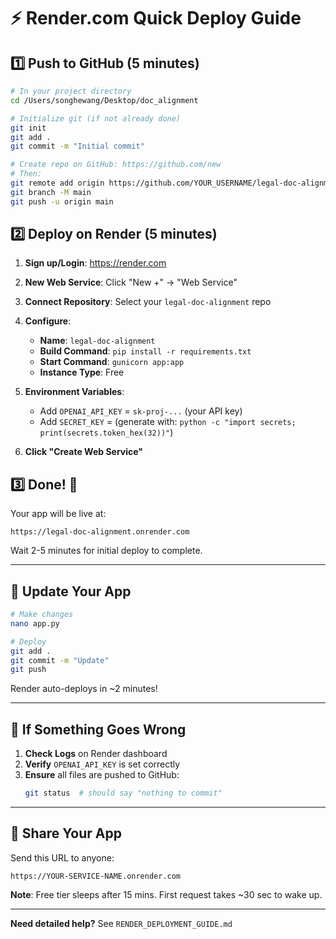 # ⚡ Render.com Quick Deploy Guide

## 1️⃣ Push to GitHub (5 minutes)

```bash
# In your project directory
cd /Users/songhewang/Desktop/doc_alignment

# Initialize git (if not already done)
git init
git add .
git commit -m "Initial commit"

# Create repo on GitHub: https://github.com/new
# Then:
git remote add origin https://github.com/YOUR_USERNAME/legal-doc-alignment.git
git branch -M main
git push -u origin main
```

## 2️⃣ Deploy on Render (5 minutes)

1. **Sign up/Login**: https://render.com

2. **New Web Service**: Click "New +" → "Web Service"

3. **Connect Repository**: Select your `legal-doc-alignment` repo

4. **Configure**:
   - **Name**: `legal-doc-alignment`
   - **Build Command**: `pip install -r requirements.txt`
   - **Start Command**: `gunicorn app:app`
   - **Instance Type**: Free

5. **Environment Variables**:
   - Add `OPENAI_API_KEY` = `sk-proj-...` (your API key)
   - Add `SECRET_KEY` = (generate with: `python -c "import secrets; print(secrets.token_hex(32))"`)

6. **Click "Create Web Service"**

## 3️⃣ Done! 🎉

Your app will be live at:
```
https://legal-doc-alignment.onrender.com
```

Wait 2-5 minutes for initial deploy to complete.

---

## 🔄 Update Your App

```bash
# Make changes
nano app.py

# Deploy
git add .
git commit -m "Update"
git push
```

Render auto-deploys in ~2 minutes!

---

## 🐛 If Something Goes Wrong

1. **Check Logs** on Render dashboard
2. **Verify** `OPENAI_API_KEY` is set correctly
3. **Ensure** all files are pushed to GitHub:
   ```bash
   git status  # should say "nothing to commit"
   ```

---

## 📱 Share Your App

Send this URL to anyone:
```
https://YOUR-SERVICE-NAME.onrender.com
```

**Note**: Free tier sleeps after 15 mins. First request takes ~30 sec to wake up.

---

**Need detailed help?** See `RENDER_DEPLOYMENT_GUIDE.md`

